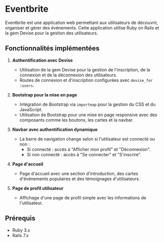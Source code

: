 # Eventbrite

Eventbrite est une application web permettant aux utilisateurs de découvrir, organiser et gérer des événements. Cette application utilise Ruby on Rails et la gem Devise pour la gestion des utilisateurs.

## Fonctionnalités implémentées

1. **Authentification avec Devise**  
   - Utilisation de la gem Devise pour la gestion de l'inscription, de la connexion et de la déconnexion des utilisateurs.
   - Routes de connexion et d'inscription configurées avec `devise_for :users`.

2. **Bootstrap pour la mise en page**  
   - Intégration de Bootstrap via `importmap` pour la gestion du CSS et du JavaScript.
   - Utilisation de Bootstrap pour une mise en page responsive avec des composants comme les boutons, les cartes et la navbar.

3. **Navbar avec authentification dynamique**  
   - La barre de navigation change selon si l'utilisateur est connecté ou non :
     - Si connecté : accès à "Afficher mon profil" et "Déconnexion".
     - Si non connecté : accès à "Se connecter" et "S'inscrire".

4. **Page d'accueil**  
   - Page d'accueil avec une section d'introduction, des cartes d'événements populaires et des témoignages d'utilisateurs.

5. **Page de profil utilisateur**  
   - Affichage d'une page de profil simple avec les informations de l'utilisateur.

## Prérequis

- Ruby 3.x
- Rails 7.x